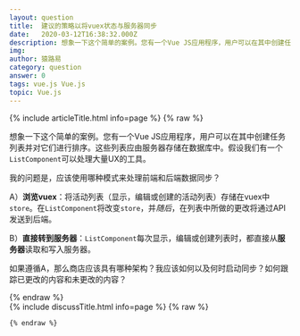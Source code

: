 ```yaml
---
layout: question
title:  建议的策略以将vuex状态与服务器同步
date:   2020-03-12T16:38:32.000Z
description: 想象一下这个简单的案例。您有一个Vue JS应用程序，用户可以在其中创建任务列表并对它们进行排序。这些列表应由服务器存储在数据库中。假设我们有一个List...
img: 
author: 猿路易
category: question
answer: 0
tags: vue.js Vue.js
topic: Vue.js
---
```

<div class="article-root">
  <div class="article">
    {% include articleTitle.html info=page %}
    {% raw %}
    <div class="article-content"><p><font style="vertical-align: inherit;"><font style="vertical-align: inherit;">想象一下这个简单的案例。</font><font style="vertical-align: inherit;">您有一个Vue JS应用程序，用户可以在其中创建任务列表并对它们进行排序。</font><font style="vertical-align: inherit;">这些列表应由服务器存储在数据库中。</font><font style="vertical-align: inherit;">假设我们有一个</font></font><code>ListComponent</code><font style="vertical-align: inherit;"><font style="vertical-align: inherit;">可以处理大量UX的工具。</font></font></p>

<p><font style="vertical-align: inherit;"><font style="vertical-align: inherit;">我的问题是，应该使用哪种模式来处理前端和后端数据同步？</font></font></p>

<p><font style="vertical-align: inherit;"><font style="vertical-align: inherit;">A）</font></font><strong><font style="vertical-align: inherit;"><font style="vertical-align: inherit;">浏览vuex</font></font></strong><font style="vertical-align: inherit;"><font style="vertical-align: inherit;">：将活动列表（显示，编辑或创建的活动列表）存储在vuex中</font></font><code>store</code><font style="vertical-align: inherit;"><font style="vertical-align: inherit;">。</font><font style="vertical-align: inherit;">在</font></font><code>ListComponent</code><font style="vertical-align: inherit;"><font style="vertical-align: inherit;">将改变</font></font><code>store</code><font style="vertical-align: inherit;"><font style="vertical-align: inherit;">，并</font></font><em><font style="vertical-align: inherit;"><font style="vertical-align: inherit;">随后</font></font></em><font style="vertical-align: inherit;"><font style="vertical-align: inherit;">，在列表中所做的更改将通过API发送到后端。</font></font></p>

<p><font style="vertical-align: inherit;"><font style="vertical-align: inherit;">B）</font></font><strong><font style="vertical-align: inherit;"><font style="vertical-align: inherit;">直接转到服务器</font></font></strong><font style="vertical-align: inherit;"><font style="vertical-align: inherit;">：</font></font><code>ListComponent</code><font style="vertical-align: inherit;"><font style="vertical-align: inherit;">每次显示，编辑或创建列表时，都</font><font style="vertical-align: inherit;">直接从</font><strong><font style="vertical-align: inherit;">服务器</font></strong><font style="vertical-align: inherit;">读取和写入</font><font style="vertical-align: inherit;">服务器。</font></font></p>

<p><font style="vertical-align: inherit;"><font style="vertical-align: inherit;">如果遵循A，那么商店应该具有哪种架构？</font><font style="vertical-align: inherit;">我应该如何以及何时启动同步？</font><font style="vertical-align: inherit;">如何跟踪已更改的内容和未更改的内容？</font></font></p></div>
    {% endraw %}
  </div>

  <div class="discuss-wrapper">
    {% include discussTitle.html info=page %}
    {% raw %}
    
    {% endraw %}
  </div>
<div>
